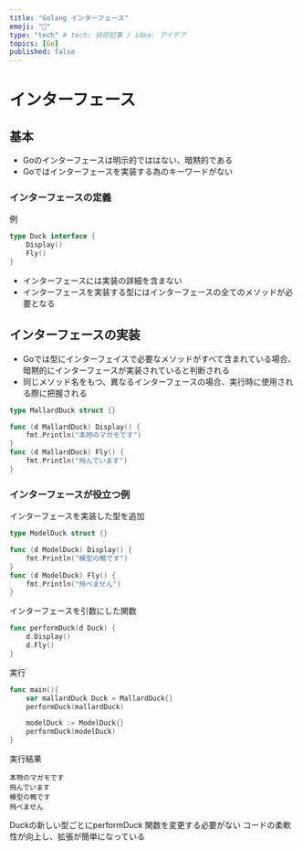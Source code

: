 ```yaml
---
title: "Golang インターフェース"
emoji: "🎉"
type: "tech" # tech: 技術記事 / idea: アイデア
topics: [Go]
published: false
---
```


# インターフェース

## 基本

- Goのインターフェースは明示的でははない、暗黙的である
- Goではインターフェースを実装する為のキーワードがない

### インターフェースの定義

例
```go
type Duck interface {
	Display()
	Fly()
}
```
- インターフェースには実装の詳細を含まない
- インターフェースを実装する型にはインターフェースの全てのメソッドが必要となる

## インターフェースの実装

- Goでは型にインターフェイスで必要なメソッドがすべて含まれている場合、暗黙的にインターフェースが実装されていると判断される
- 同じメソッド名をもつ、異なるインターフェースの場合、実行時に使用される際に把握される

```go
type MallardDuck struct {}

func (d MallardDuck) Display() {
	fmt.Println("本物のマガモです")
}
func (d MallardDuck) Fly() {
	fmt.Println("飛んでいます")
}
```

### インターフェースが役立つ例

インターフェースを実装した型を追加
```go
type ModelDuck struct {}

func (d ModelDuck) Display() {
	fmt.Println("模型の鴨です")
}
func (d ModelDuck) Fly() {
	fmt.Println("飛べません")
}
```

インターフェースを引数にした関数
```go
func performDuck(d Duck) {
	d.Display()
	d.Fly()
}
```

実行
```go
func main(){
	var mallardDuck Duck = MallardDuck{}
	performDuck(mallardDuck)

	modelDuck := ModelDuck{}
	performDuck(modelDuck)
}
```

実行結果
```
本物のマガモです
飛んでいます
模型の鴨です
飛べません
```

Duckの新しい型ごとにperformDuck 関数を変更する必要がない
コードの柔軟性が向上し、拡張が簡単になっている

